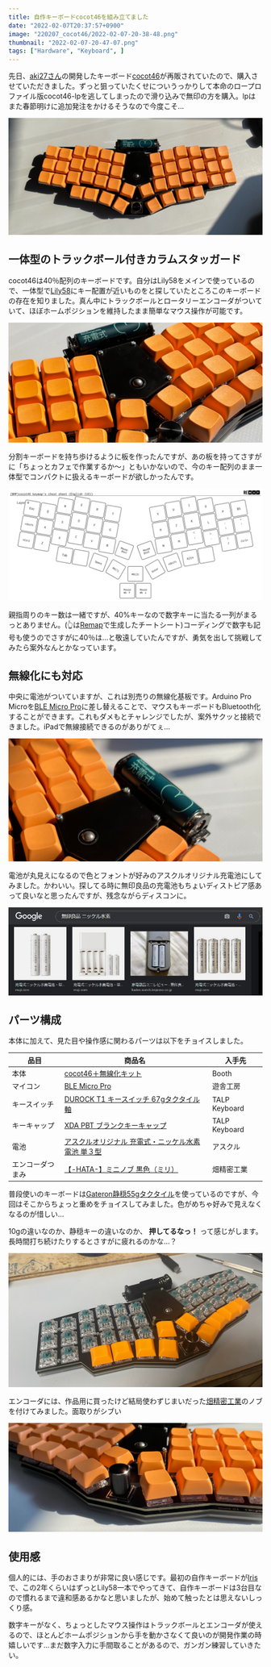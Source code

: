 ```yaml
---
title: 自作キーボードcocot46を組み立てました
date: "2022-02-07T20:37:57+0900"
image: "220207_cocot46/2022-02-07-20-38-48.png"
thumbnail: "2022-02-07-20-47-07.png"
tags: ["Hardware", "Keyboard", ]
---
```


先日、[aki27さん](https://twitter.com/aki27kbd?s=20)の開発したキーボード[cocot46](https://aki27.booth.pm/items/3217515)が再販されていたので、購入させていただきました。ずっと狙っていたくせについうっかりして本命のロープロファイル版cocot46-lpを逃してしまったので滑り込みで無印の方を購入。lpはまた春節明けに追加発注をかけるそうなので今度こそ…

![](2022-02-07-20-38-38.png)

## 一体型のトラックボール付きカラムスタッガード
cocot46は40％配列のキーボードです。自分はLily58をメインで使っているので、一体型で[Lily58](https://shop.yushakobo.jp/products/lily58-pro/)にキー配置が近いものをと探していたところこのキーボードの存在を知りました。真ん中にトラックボールとロータリーエンコーダがついていて、ほぼホームポジションを維持したまま簡単なマウス操作が可能です。

![](2022-02-07-20-47-07.png)

分割キーボードを持ち歩けるように板を作ったんですが、あの板を持ってさすがに「ちょっとカフェで作業するか～」ともいかないので、今のキー配列のまま一体型でコンパクトに扱えるキーボードが欲しかったんです。

![](2022-02-07-20-53-39.png)

親指周りのキー数は一緒ですが、40%キーなので数字キーに当たる一列がまるっとありません。(👆は[Remap](https://remap-keys.app/)で生成したチートシート)コーディングで数字も記号も使うのでさすがに40％は…と敬遠していたんですが、勇気を出して挑戦してみたら案外なんとかなっています。

## 無線化にも対応
中央に電池がついていますが、これは別売りの無線化基板です。Arduino Pro Microを[BLE Micro Pro](https://sekigon-gonnoc.github.io/BLE-Micro-Pro/)に差し替えることで、マウスもキーボードもBluetooth化することができます。これもダメもとチャレンジでしたが、案外サクッと接続できました。iPadで無線接続できるのがありがてぇ… 

![](2022-02-07-20-38-48.png)

電池が丸見えになるので色とフォントが好みのアスクルオリジナル充電池にしてみました。かわいい。探してる時に無印良品の充電池もちょいディストピア感あって良いなと思ったんですが、残念ながらディスコンに。

![](2022-02-07-20-38-58.png)

## パーツ構成

本体に加えて、見た目や操作感に関わるパーツは以下をチョイスしました。

| 品目             | 商品名                                                                                                         | 入手先        |
| ---------------- | ------------------------------------------------------------------------------------------------------------ | ------------- |
| 本体             | [cocot46＋無線化キット](https://aki27.booth.pm/items/3217515)                                                | Booth         |
| マイコン         | [BLE Micro Pro](https://shop.yushakobo.jp/products/ble-micro-pro)                                            | 遊舎工房      |
| キースイッチ     | [DUROCK T1 キースイッチ 67gタクタイル軸](https://talpkeyboard.net/items/5f2a6baf791d021128184c10)            | TALP Keyboard |
| キーキャップ     | [XDA PBT ブランクキーキャップ](https://talpkeyboard.net/mypage/order_history/7319677417)                     | TALP Keyboard |
| 電池             | [アスクルオリジナル 充電式・ニッケル水素電池 単３型](https://www.askul.co.jp/p/J485991/?int_id=recom_DtBalk) | アスクル      |
| エンコーダつまみ | [【-HATA-】ミニノブ 黒色（ミリ）](https://t-nakamura-hata.amebaownd.com/pages/3695253/page_202003271319)     | 畑精密工業    |

普段使いのキーボードは[Gateron静穏55gタクタイル](https://talpkeyboard.net/items/5b9e0ff7ef843f7701000386)を使っているのですが、今回はそこからちょっと重めをチョイスしてみました。色がめちゃ好みで見えなくなるのが惜しい…

10gの違いなのか、静穏キーの違いなのか、 **押してるなっ！** って感じがします。長時間打ち続けたりするとさすがに疲れるのかな…？

![](2022-02-07-20-39-14.png)

エンコーダには、作品用に買ったけど結局使わずじまいだった[畑精密工業](https://t-nakamura-hata.amebaownd.com/)のノブを付けてみました。面取りがシブい

![](2022-02-07-20-39-28.png)

## 使用感

個人的には、手のおさまりが非常に良い感じです。最初の自作キーボードが[Iris](https://shop.yushakobo.jp/products/iris-fr4-plates-set?variant=37665334132897)で、この2年くらいはずっとLily58一本でやってきて、自作キーボードは3台目なので慣れるまで違和感あるかなと思いましたが、始めて触ったとは思えないしっくり感。

数字キーがなく、ちょっとしたマウス操作はトラックボールとエンコーダが使えるので、ほとんどホームポジションから手を動かさなくて良いのが開発作業の時嬉しいです…まだ数字入力に手間取ることがあるので、ガンガン練習していきたい。